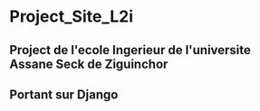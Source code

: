 # Project_Site_L2i

## Project de l'ecole Ingerieur de l'universite Assane Seck de Ziguinchor
## Portant sur Django
